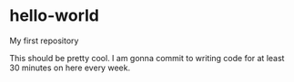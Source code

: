 # hello-world
My first repository

This should be pretty cool. I am gonna commit to writing code for at least 30 minutes on here every week.
